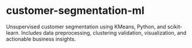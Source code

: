 # customer-segmentation-ml
Unsupervised customer segmentation using KMeans, Python, and scikit-learn. Includes data preprocessing, clustering validation, visualization, and actionable business insights.
